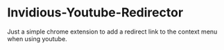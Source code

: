 # Invidious-Youtube-Redirector
Just a simple chrome extension to add a redirect link to the context menu when using youtube.
